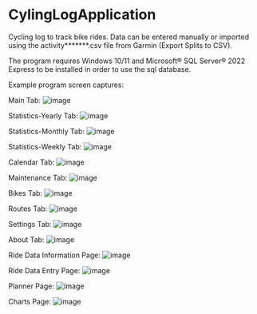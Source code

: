 # CylingLogApplication

Cycling log to track bike rides.  Data can be entered manually or imported using the activity*******.csv file from Garmin (Export Splits to CSV).

The program requires Windows 10/11 and Microsoft® SQL Server® 2022 Express to be installed in order to use the sql database.

Example program screen captures:

Main Tab:
![image](https://github.com/user-attachments/assets/e451729c-a78e-4ad3-8328-4f5d6de36738)



Statistics-Yearly Tab:
![image](https://github.com/user-attachments/assets/d12521ba-d2a3-4c2a-abec-e3549fbdbf92)



Statistics-Monthly Tab:
![image](https://github.com/user-attachments/assets/a6717883-f88e-47bc-86d6-c0d31c3ec92a)



Statistics-Weekly Tab:
![image](https://github.com/user-attachments/assets/10abbf6e-d7c8-48cd-8f22-b72dff39f35b)



Calendar Tab:
![image](https://github.com/user-attachments/assets/2d511fde-5b7d-4e1c-b004-dbdb49d7eff2)



Maintenance Tab:
![image](https://github.com/user-attachments/assets/a814aaa3-bba7-401a-940d-c46b6f52c0d9)



Bikes Tab:
![image](https://github.com/user-attachments/assets/10ad9e33-1151-4666-b6e0-a53222427991)



Routes Tab:
![image](https://github.com/user-attachments/assets/7ad45f96-0f48-45e4-8083-f775a4132d14)



Settings Tab:
![image](https://github.com/user-attachments/assets/7b153b24-67e7-425a-aa59-5b8113b610fd)



About Tab:
![image](https://github.com/user-attachments/assets/87755392-0ae1-4484-ab43-3b956d977ad8)



Ride Data Information Page:
![image](https://github.com/user-attachments/assets/5264f621-c81c-4220-9bbc-3d4c705302bc)



Ride Data Entry Page:
![image](https://github.com/user-attachments/assets/673b6ef8-4eb8-44be-9d8b-f39d715b2e0e)



Planner Page:
![image](https://github.com/user-attachments/assets/a47507a1-1359-4d9e-b03c-0925aa8836e3)



Charts Page:
![image](https://github.com/user-attachments/assets/06eb7b1b-a3b4-4f57-a418-4ff7cd296863)



